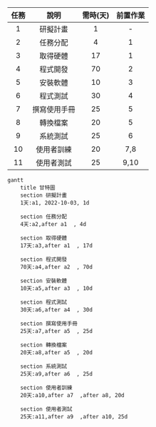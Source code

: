 | 任務  | 說明  | 需時(天) | 前置作業 |
| :------------: |:---------------:| :-----:| :-----: |
| 1 | 研擬計畫 | 1 | - |
| 2 | 任務分配 | 4 | 1 |
| 3 | 取得硬體 | 17 | 1 |
| 4 | 程式開發 | 70 | 2 |
| 5 | 安裝軟體 | 10 | 3 |
| 6 | 程式測試 | 30 | 4 |
| 7 | 撰寫使用手冊 | 25 | 5 |
| 8 | 轉換檔案 | 20 | 5 |
| 9 | 系統測試 | 25 | 6 |
| 10 | 使用者訓練 | 20 | 7,8 |
| 11 | 使用者測試 | 25 | 9,10 |

```mermaid
gantt
    title 甘特圖
    section 研擬計畫
    1天:a1, 2022-10-03, 1d
    
    section 任務分配
    4天:a2,after a1  , 4d
    
    section 取得硬體
    17天:a3,after a1  , 17d
    
    section 程式開發
    70天:a4,after a2  , 70d 
    
    section 安裝軟體
    10天:a5,after a3  , 10d
    
    section 程式測試
    30天:a6,after a4  , 30d
    
    section 撰寫使用手冊
    25天:a7,after a5  , 25d
    
    section 轉換檔案
    20天:a8,after a5  , 20d
    
    section 系統測試
    25天:a9,after a6  , 25d
    
    section 使用者訓練
    20天:a10,after a7  ,after a8, 20d
    
    section 使用者測試
    25天:a11,after a9  ,after a10, 25d
```
